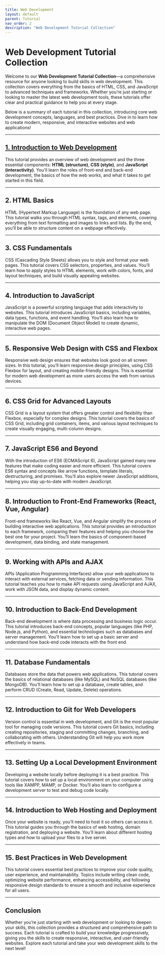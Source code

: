 ```yaml
---
title: Web Development
layout: default
parent: Tutorial
nav_order: 2
description: "Web Development Tutorial Collection"
---
```


# **Web Development Tutorial Collection**

Welcome to our **Web Development Tutorial Collection**—a comprehensive resource for anyone looking to build skills in web development. This collection covers everything from the basics of HTML, CSS, and JavaScript to advanced techniques and frameworks. Whether you’re just starting or looking to master the latest web development tools, these tutorials offer clear and practical guidance to help you at every stage.

Below is a summary of each tutorial in this collection, introducing core web development concepts, languages, and best practices. Dive in to learn how to create modern, responsive, and interactive websites and web applications!

---

## **[1. Introduction to Web Development](./what_is_web_development.md)**

This tutorial provides an overview of web development and the three essential components: **HTML (structure)**, **CSS (style)**, and **JavaScript (interactivity)**. You'll learn the roles of front-end and back-end development, the basics of how the web works, and what it takes to get started in this field.

---

## **2. HTML Basics**

HTML (Hypertext Markup Language) is the foundation of any web page. This tutorial walks you through HTML syntax, tags, and elements, covering everything from text formatting and images to links and lists. By the end, you’ll be able to structure content on a webpage effectively.

---

## **3. CSS Fundamentals**

CSS (Cascading Style Sheets) allows you to style and format your web pages. This tutorial covers CSS selectors, properties, and values. You’ll learn how to apply styles to HTML elements, work with colors, fonts, and layout techniques, and build visually appealing websites.

---

## **4. Introduction to JavaScript**

JavaScript is a powerful scripting language that adds interactivity to websites. This tutorial introduces JavaScript basics, including variables, data types, functions, and event handling. You’ll also learn how to manipulate the DOM (Document Object Model) to create dynamic, interactive web pages.

---

## **5. Responsive Web Design with CSS and Flexbox**

Responsive web design ensures that websites look good on all screen sizes. In this tutorial, you’ll learn responsive design principles, using CSS Flexbox for layout, and creating mobile-friendly designs. This is essential for modern web development as more users access the web from various devices.

---

## **6. CSS Grid for Advanced Layouts**

CSS Grid is a layout system that offers greater control and flexibility than Flexbox, especially for complex designs. This tutorial covers the basics of CSS Grid, including grid containers, items, and various layout techniques to create visually engaging, multi-column designs.

---

## **7. JavaScript ES6 and Beyond**

With the introduction of ES6 (ECMAScript 6), JavaScript gained many new features that make coding easier and more efficient. This tutorial covers ES6 syntax and concepts like arrow functions, template literals, destructuring, and promises. You’ll also explore newer JavaScript additions, helping you stay up-to-date with modern JavaScript.

---

## **8. Introduction to Front-End Frameworks (React, Vue, Angular)**

Front-end frameworks like React, Vue, and Angular simplify the process of building interactive web applications. This tutorial provides an introduction to each framework, comparing their features and helping you choose the best one for your project. You’ll learn the basics of component-based development, data binding, and state management.

---

## **9. Working with APIs and AJAX**

APIs (Application Programming Interfaces) allow your web applications to interact with external services, fetching data or sending information. This tutorial teaches you how to make API requests using JavaScript and AJAX, work with JSON data, and display dynamic content.

---

## **10. Introduction to Back-End Development**

Back-end development is where data processing and business logic occur. This tutorial introduces back-end concepts, popular languages (like PHP, Node.js, and Python), and essential technologies such as databases and server management. You’ll learn how to set up a basic server and understand how back-end code interacts with the front end.

---

## **11. Database Fundamentals**

Databases store the data that powers web applications. This tutorial covers the basics of relational databases (like MySQL) and NoSQL databases (like MongoDB). You’ll learn how to set up a database, create tables, and perform CRUD (Create, Read, Update, Delete) operations.

---

## **12. Introduction to Git for Web Developers**

Version control is essential in web development, and Git is the most popular tool for managing code versions. This tutorial covers Git basics, including creating repositories, staging and committing changes, branching, and collaborating with others. Understanding Git will help you work more effectively in teams.

---

## **13. Setting Up a Local Development Environment**

Developing a website locally before deploying it is a best practice. This tutorial covers how to set up a local environment on your computer using tools like XAMPP, MAMP, or Docker. You’ll also learn to configure a development server to test and debug code locally.

---

## **14. Introduction to Web Hosting and Deployment**

Once your website is ready, you’ll need to host it so others can access it. This tutorial guides you through the basics of web hosting, domain registration, and deploying a website. You’ll learn about different hosting types and how to upload your files to a live server.

---

## **15. Best Practices in Web Development**

This tutorial covers essential best practices to improve your code quality, user experience, and maintainability. Topics include writing clean code, optimizing website performance, enhancing accessibility, and following responsive design standards to ensure a smooth and inclusive experience for all users.

---

## **Conclusion**

Whether you’re just starting with web development or looking to deepen your skills, this collection provides a structured and comprehensive path to success. Each tutorial is crafted to build your knowledge progressively, giving you the skills to create responsive, interactive, and user-friendly websites. Explore each tutorial and take your web development skills to the next level!